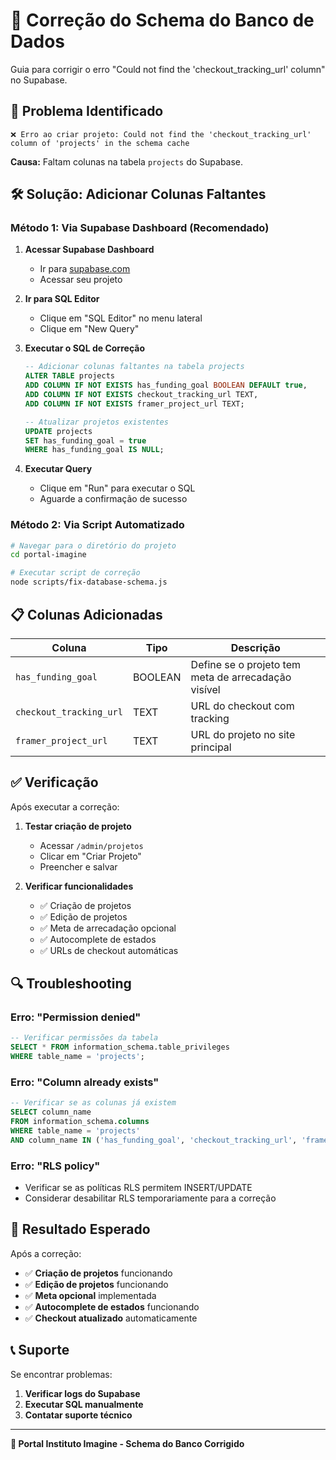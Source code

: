 # 🔧 Correção do Schema do Banco de Dados

Guia para corrigir o erro "Could not find the 'checkout_tracking_url' column" no Supabase.

## 🚨 **Problema Identificado**

```
❌ Erro ao criar projeto: Could not find the 'checkout_tracking_url' column of 'projects' in the schema cache
```

**Causa:** Faltam colunas na tabela `projects` do Supabase.

## 🛠️ **Solução: Adicionar Colunas Faltantes**

### **Método 1: Via Supabase Dashboard (Recomendado)**

1. **Acessar Supabase Dashboard**
   - Ir para [supabase.com](https://supabase.com)
   - Acessar seu projeto

2. **Ir para SQL Editor**
   - Clique em "SQL Editor" no menu lateral
   - Clique em "New Query"

3. **Executar o SQL de Correção**
   ```sql
   -- Adicionar colunas faltantes na tabela projects
   ALTER TABLE projects 
   ADD COLUMN IF NOT EXISTS has_funding_goal BOOLEAN DEFAULT true,
   ADD COLUMN IF NOT EXISTS checkout_tracking_url TEXT,
   ADD COLUMN IF NOT EXISTS framer_project_url TEXT;

   -- Atualizar projetos existentes
   UPDATE projects 
   SET has_funding_goal = true 
   WHERE has_funding_goal IS NULL;
   ```

4. **Executar Query**
   - Clique em "Run" para executar o SQL
   - Aguarde a confirmação de sucesso

### **Método 2: Via Script Automatizado**

```bash
# Navegar para o diretório do projeto
cd portal-imagine

# Executar script de correção
node scripts/fix-database-schema.js
```

## 📋 **Colunas Adicionadas**

| Coluna | Tipo | Descrição |
|--------|------|-----------|
| `has_funding_goal` | BOOLEAN | Define se o projeto tem meta de arrecadação visível |
| `checkout_tracking_url` | TEXT | URL do checkout com tracking |
| `framer_project_url` | TEXT | URL do projeto no site principal |

## ✅ **Verificação**

Após executar a correção:

1. **Testar criação de projeto**
   - Acessar `/admin/projetos`
   - Clicar em "Criar Projeto"
   - Preencher e salvar

2. **Verificar funcionalidades**
   - ✅ Criação de projetos
   - ✅ Edição de projetos
   - ✅ Meta de arrecadação opcional
   - ✅ Autocomplete de estados
   - ✅ URLs de checkout automáticas

## 🔍 **Troubleshooting**

### **Erro: "Permission denied"**
```sql
-- Verificar permissões da tabela
SELECT * FROM information_schema.table_privileges 
WHERE table_name = 'projects';
```

### **Erro: "Column already exists"**
```sql
-- Verificar se as colunas já existem
SELECT column_name 
FROM information_schema.columns 
WHERE table_name = 'projects' 
AND column_name IN ('has_funding_goal', 'checkout_tracking_url', 'framer_project_url');
```

### **Erro: "RLS policy"**
- Verificar se as políticas RLS permitem INSERT/UPDATE
- Considerar desabilitar RLS temporariamente para a correção

## 🎯 **Resultado Esperado**

Após a correção:

- ✅ **Criação de projetos** funcionando
- ✅ **Edição de projetos** funcionando  
- ✅ **Meta opcional** implementada
- ✅ **Autocomplete de estados** funcionando
- ✅ **Checkout atualizado** automaticamente

## 📞 **Suporte**

Se encontrar problemas:

1. **Verificar logs do Supabase**
2. **Executar SQL manualmente**
3. **Contatar suporte técnico**

---

**🎯 Portal Instituto Imagine - Schema do Banco Corrigido**
